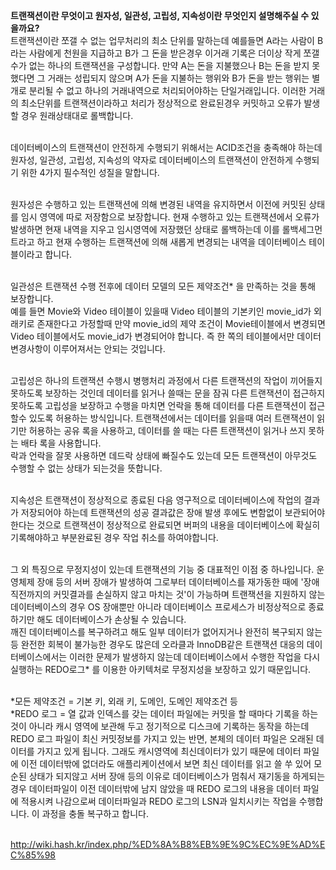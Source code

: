 **트랜잭션이란 무엇이고 원자성, 일관성, 고립성, 지속성이란 무엇인지 설명해주실 수 있을까요?**</br>
  트랜잭션이란 쪼갤 수 없는 업무처리의 최소 단위를 말하는데 예를들면 A라는 사람이 B라는 사람에게 천원을 지급하고 B가 그 돈을 받은경우 이거래 기록은 더이상 작게 쪼갤수가 없는 하나의 트랜잭션을 구성합니다. 만약 A는 돈을 지불했으나 B는 돈을 받지 못했다면 그 거래는 성립되지 않으며 A가 돈을 지불하는 행위와 B가 돈을 받는 행위는 별개로 분리될 수 없고 하나의 거래내역으로 처리되어야하는 단일거래입니다. 이러한 거래의 최소단위를 트랜잭션이라하고 처리가 정상적으로 완료된경우 커밋하고 오류가 발생할 경우 원래상태대로 롤백합니다.</br></br>

  데이터베이스의 트랜잭션이 안전하게 수행되기 위해서는 ACID조건을 충족해야 하는데 원자성, 일관성, 고립성, 지속성의 약자로 데이터베이스의 트랜잭션이 안전하게 수행되기 위한 4가지 필수적인 성질을 말합니다.</br></br>

  원자성은 수행하고 있는 트랜잭션에 의해 변경된 내역을 유지하면서 이전에 커밋된 상태를 임시 영역에 따로 저장함으로 보장합니다. 현재 수행하고 있는 트랜잭션에서 오류가 발생하면 현재 내역을 지우고 임시영역에 저장했던 상태로 롤백하는데 이를 롤백세그먼트라고 하고 현재 수행하는 트랜잭션에 의해 새롭게 변경되는 내역을 데이터베이스 테이블이라고 합니다.</br></br>

  일관성은 트랜잭션 수행 전후에 데이터 모델의 모든 제약조건* 을 만족하는 것을 통해 보장합니다.</br>
  예를 들면 Movie와 Video 테이블이 있을때 Video 테이블의 기본키인 movie_id가 외래키로 존재한다고 가정할때 만약 movie_id의 제약 조건이 Movie테이블에서 변경되면 Video 테이블에서도 movie_id가 변경되어야 합니다. 즉 한 쪽의 테이블에서만 데이터 변경사항이 이루어져서는 안되는 것입니다.</br></br>

  고립성은 하나의 트랜잭션 수행시 병행처리 과정에서 다른 트랜잭션의 작업이 끼어들지 못하도록 보장하는 것인데 데이터를 읽거나 쓸때는 문을 잠궈 다른 트랜잭션이 접근하지 못하도록 고립성을 보장하고 수행을 마치면 언락을 통해 데이터를 다른 트랜잭션이 접근할수 있도록 허용하는 방식입니다.
  트랜잭션에서는 데이터를 읽을때 여러 트랜잭션이 읽기만 허용하는 공유 록을 사용하고, 데이터를 쓸 때는 다른 트랜잭션이 읽거나 쓰지 못하는 배타 록을 사용합니다.</br>
  락과 언락을 잘못 사용하면 데드락 상태에 빠질수도 있는데 모든 트랜잭션이 아무것도 수행할 수 없는 상태가 되는것을 뜻합니다.</br></br>

  지속성은 트랜잭션이 정상적으로 종료된 다음 영구적으로 데이터베이스에 작업의 결과가 저장되어야 하는데 트랜잭션의 성공 결과값은 장애 발생 후에도 변함없이 보관되어야 한다는 것으로 트랜잭션이 정상적으로 완료되면 버퍼의 내용을 데이터베이스에 확실히 기록해야하고 부분완료된 경우 작업 취소를 하여야합니다.</br></br>

  그 외 특징으로 무정지성이 있는데 트랜잭션의 기능 중 대표적인 이점 중 하나입니다. 운영체제 장애 등의 서버 장애가 발생하여 그로부터 데이터베이스를 재가동한 때에 '장애 직전까지의 커밋결과를 손실하지 않고 마치는 것'이 가능하며 트랜잭션을 지원하지 않는 데이터베이스의 경우 OS 장애뿐만 아니라 데이터베이스 프로세스가 비정상적으로 종료하기만 해도 데이터베이스가 손상될 수 있습니다.</br>
  깨진 데이터베이스를 복구하려고 해도 일부 데이터가 없어지거나 완전히 복구되지 않는 등 완전한 회복이 불가능한 경우도 많은데 오라클과 InnoDB같은 트랜잭션 대응의 데이터베이스에서는 이러한 문제가 발생하지 않는데 데이터베이스에서 수행한 작업을 다시 실행하는 REDO로그* 를 이용한 아키텍처로 무정지성을 보장하고 있기 때문입니다.</br></br>

  *모든 제약조건 = 기본 키, 외래 키, 도메인, 도메인 제약조건 등</br>
  *REDO 로그 = 열 값과 인덱스를 갖는 데이터 파일에는 커밋을 할 때마다 기록을 하는 것이 아니라 캐시 영역에 보관해 두고 정기적으로 디스크에 기록하는 동작을 하는데 REDO 로그 파일이 최신 커밋정보를 가지고 있는 반면, 본체의 데이터 파일은 오래된 데이터를 가지고 있게 됩니다. 그래도 캐시영역에 최신데이터가 있기 때문에 데이터 파일에 이전 데이터밖에 없더라도 애플리케이션에서 보면 최신 데이터를 읽고 쓸 쑤 있어 모순된 상태가 되지않고 서버 장애 등의 이유로 데이터베이스가 멈춰서 재기동을 하게되는 경우 데이터파일이 이전 데이터밖에 남지 않았을 때 REDO 로그의 내용을 데이터 파일에 적용시켜 나감으로써 데이터파일과 REDO 로그의 LSN과 일치시키는 작업을 수행합니다. 이 과정을 충돌 복구하고 합니다.</br></br>

  http://wiki.hash.kr/index.php/%ED%8A%B8%EB%9E%9C%EC%9E%AD%EC%85%98</br></br>